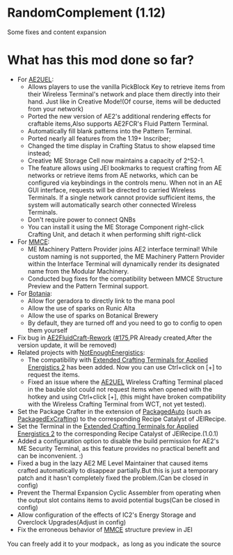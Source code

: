 # RandomComplement (1.12)

Some fixes and content expansion

# What has this mod done so far?

 - For [AE2UEL](https://github.com/AE2-UEL/Applied-Energistics-2):
   - Allows players to use the vanilla PickBlock Key to retrieve items from their Wireless Terminal's network and place them directly into their hand. Just like in Creative Mode!(Of course, items will be deducted from your network)
   - Ported the new version of AE2's additional rendering effects for craftable items,Also supports AE2FCR's Fluid Pattern Terminal.
   - Automatically fill blank patterns into the Pattern Terminal.
   - Ported nearly all features from the 1.19+ Inscriber; 
   - Changed the time display in Crafting Status to show elapsed time instead; 
   - Creative ME Storage Cell now maintains a capacity of 2^52-1.
   - The feature allows using JEI bookmarks to request crafting from AE networks or retrieve items from AE networks, which can be configured via keybindings in the controls menu. When not in an AE GUI interface, requests will be directed to carried Wireless Terminals. If a single network cannot provide sufficient items, the system will automatically search other connected Wireless Terminals.
   - Don't require power to connect QNBs
   - You can install it using the ME Storage Component right-click Crafting Unit, and detach it when performing shift right-click
 - For [MMCE](https://github.com/NovaEngineering-Source/ModularMachinery-Community-Edition):
   - ME Machinery Pattern Provider joins AE2 interface terminal! While custom naming is not supported, the ME Machinery Pattern Provider within the Interface Terminal will dynamically render its designated name from the Modular Machinery.
   - Conducted bug fixes for the compatibility between MMCE Structure Preview and the Pattern Terminal support.
 - For [Botania](https://github.com/VazkiiMods/Botania):
   - Allow flor geradora to directly link to the mana pool
   - Allow the use of sparks on Runic Alta
   - Allow the use of sparks on Botanical Brewery
   - By default, they are turned off and you need to go to config to open them yourself
 - Fix bug in [AE2FluidCraft-Rework](https://github.com/Circulate233/AE2FluidCraft-Rework) ([#175](https://github.com/AE2-UEL/AE2FluidCraft-Rework/issues/175),PR Already created,After the version update, it will be removed)
 - Related projects with [NotEnoughEnergistics](https://github.com/vfyjxf/NotEnoughEnergistics):
   - The compatibility with [Extended Crafting Terminals for Applied Energistics 2](https://github.com/0xC4DE/Extended-Crafting-Terminals-For-AE2) has been added. Now you can use Ctrl+click on [+] to request the items.
   - Fixed an issue where the [AE2UEL](https://github.com/AE2-UEL/Applied-Energistics-2) Wireless Crafting Terminal placed in the bauble slot could not request items when opened with the hotkey and using Ctrl+click [+], (this might have broken compatibility with the Wireless Crafting Terminal from WCT, not yet tested).
 - Set the Package Crafter in the extension of [PackagedAuto](https://github.com/TheLMiffy1111/PackagedAuto) (such as [PackagedExCrafting](https://github.com/TheLMiffy1111/PackagedExCrafting)) to the corresponding Recipe Catalyst of JEIRecipe.
 - Set the Terminal in the [Extended Crafting Terminals for Applied Energistics 2](https://github.com/0xC4DE/Extended-Crafting-Terminals-For-AE2) to the corresponding Recipe Catalyst of JEIRecipe.(1.0.1)
- Added a configuration option to disable the build permission for AE2's ME Security Terminal, as this feature provides no practical benefit and can be inconvenient. :)
- Fixed a bug in the lazy AE2 ME Level Maintainer that caused items crafted automatically to disappear partially.But this is just a temporary patch and it hasn't completely fixed the problem.(Can be closed in config)
- Prevent the Thermal Expansion Cyclic Assembler from operating when the output slot contains items to avoid potential bugs(Can be closed in config)
- Allow configuration of the effects of IC2's Energy Storage and Overclock Upgrades(Adjust in config)
- Fix the erroneous behavior of [MMCE](https://github.com/NovaEngineering-Source/ModularMachinery-Community-Edition) structure preview in JEI

You can freely add it to your modpack，as long as you indicate the source
